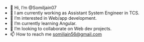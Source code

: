 - 👋 Hi, I’m @Somiljain07
- 🏡 I am currently working as Assistant System Engineer in TCS.
- 👀 I’m interested in Web/app development.
- 🌱 I’m currently learning Angular.
- 💞️ I’m looking to collaborate on Web dev projects.
- 📫 How to reach me somiljain56@gmail.com
